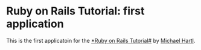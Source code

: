 # Ruby on Rails Tutorial: first application

This is the first applicatoin for the [*Ruby on Rails Tutorial#](http://railstutorial.org) by [Michael Hartl](http://michaelhartl.com).